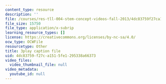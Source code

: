 ```yaml
---
content_type: resource
description: ''
file: /courses/res-tll-004-stem-concept-videos-fall-2013/4dc83759f27ca1515fe1295338a66373_X8DlaW83HJc.srt
file_size: 15750
file_type: application/x-subrip
learning_resource_types: []
license: https://creativecommons.org/licenses/by-nc-sa/4.0/
ocw_type: OCWFile
resourcetype: Other
title: 3play caption file
uid: 4dc83759-f27c-a151-5fe1-295338a66373
video_files:
  video_thumbnail_file: null
video_metadata:
  youtube_id: null
---
```

